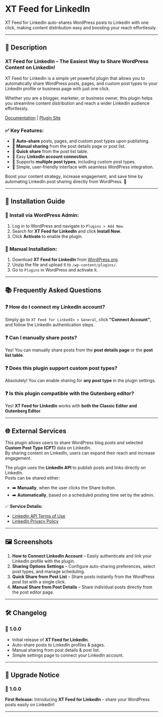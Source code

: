 # XT Feed for LinkedIn  

XT Feed for LinkedIn auto-shares WordPress posts to LinkedIn with one click, making content distribution easy and boosting your reach effortlessly.

---

## 🚀 Description  
### **XT Feed for LinkedIn – The Easiest Way to Share WordPress Content on LinkedIn!**  
XT Feed for LinkedIn is a simple yet powerful plugin that allows you to automatically share WordPress posts, pages, and custom post types to your LinkedIn profile or business page with just one click.  

Whether you are a blogger, marketer, or business owner, this plugin helps you streamline content distribution and reach a wider LinkedIn audience effortlessly.  

[Documentation](http://docs.xylusthemes.com/docs/xt-feed-for-linkedin/) | [Plugin Site](https://xylusthemes.com/plugins/xt-feed-for-linkedin/)

### ✅ **Key Features:**  
- 🔹 **Auto-share** posts, pages, and custom post types upon publishing.  
- 🔹 **Manual sharing** from the post details page or post list.  
- 🔹 **Quick share** from the post list table.  
- 🔹 Easy **LinkedIn account connection**.  
- 🔹 Supports **multiple post types**, including custom post types.  
- 🔹 Simple, user-friendly interface with seamless WordPress integration.  

Boost your content strategy, increase engagement, and save time by automating LinkedIn post sharing directly from WordPress. 🚀  

---

## 🔧 Installation Guide  

### 🔄 **Install via WordPress Admin:**  
1. Log in to WordPress and navigate to `Plugins > Add New`.  
2. Search for **XT Feed for LinkedIn** and click **Install Now**.  
3. Click **Activate** to enable the plugin.  

### 🔄 **Manual Installation:**  
1. Download **XT Feed for LinkedIn** from [WordPress.org](https://wordpress.org/plugins/xt-feed-for-linkedin).  
2. Unzip the file and upload it to `/wp-content/plugins/`.  
3. Go to `Plugins` in WordPress and activate it.  

---

## 📚 Frequently Asked Questions  

### ❓ **How do I connect my LinkedIn account?**  
Simply go to `XT Feed for LinkedIn > General`, click **"Connect Account"**, and follow the LinkedIn authentication steps.  

### ❓ **Can I manually share posts?**  
Yes! You can manually share posts from the **post details page** or the **post list table**.  

### ❓ **Does this plugin support custom post types?**  
Absolutely! You can enable sharing for **any post type** in the plugin settings.  

### ❓ **Is this plugin compatible with the Gutenberg editor?**  
Yes! **XT Feed for LinkedIn** works with **both the Classic Editor and Gutenberg Editor**.  

---

## 🌐 External Services  
This plugin allows users to share WordPress blog posts and selected **Custom Post Type (CPT)** data on LinkedIn.  
By sharing content on LinkedIn, users can expand their reach and increase engagement.  

The plugin uses the **LinkedIn API** to publish posts and links directly on LinkedIn.  
Posts can be shared either:  
- ➡️ **Manually**, when the user clicks the Share button.  
- ➡️ **Automatically**, based on a scheduled posting time set by the admin.  

✅ **Service Details:**  
- [LinkedIn API Terms of Use](https://www.linkedin.com/legal/l/service-terms)  
- [LinkedIn Privacy Policy](https://www.linkedin.com/legal/privacy-policy)  

---

## 🖼️ Screenshots  
1. **How to Connect LinkedIn Account** – Easily authenticate and link your LinkedIn profile with the plugin.  
2. **Sharing Options Settings** – Configure auto-sharing preferences, select post types, and manage scheduling.  
3. **Quick Share from Post List** – Share posts instantly from the WordPress post list with a single click.  
4. **Manual Share from Post Details** – Share individual posts directly from the post editor page.  

---

## 🛠️ Changelog  

### 🚀 **1.0.0**  
- Initial release of **XT Feed for LinkedIn**.  
- Auto-share posts to LinkedIn profiles & pages.  
- Manual sharing from post details & post list.  
- Simple settings page to connect your LinkedIn account.  

---

## 🚦 Upgrade Notice  
### 📢 **1.0.0**  
**First Release:** Introducing **XT Feed for LinkedIn** – share your WordPress posts easily on LinkedIn!  

---
